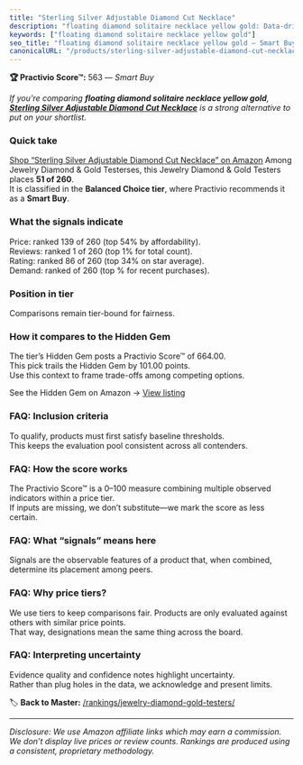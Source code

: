 ```yaml
---
title: "Sterling Silver Adjustable Diamond Cut Necklace"
description: "floating diamond solitaire necklace yellow gold: Data-driven within Balanced Choice ranking using the Practivio Score™. Positioned by quality, value, demand, f…"
keywords: ["floating diamond solitaire necklace yellow gold"]
seo_title: "floating diamond solitaire necklace yellow gold — Smart Buy Balanced Choice (2025)"
canonicalURL: "/products/sterling-silver-adjustable-diamond-cut-necklace-B07TB2XZL3/"
---
```


**🏆 Practivio Score™:** 563 — _Smart Buy_


*If you're comparing **floating diamond solitaire necklace yellow gold**, **[Sterling Silver Adjustable Diamond Cut Necklace](https://www.amazon.com/dp/B07TB2XZL3?tag=practivio-20)** is a strong alternative to put on your shortlist.*
### Quick take
[Shop “Sterling Silver Adjustable Diamond Cut Necklace” on Amazon](https://www.amazon.com/dp/B07TB2XZL3?tag=practivio-20)
Among Jewelry Diamond & Gold Testerses, this Jewelry Diamond & Gold Testers places **51 of 260**.  
It is classified in the **Balanced Choice tier**, where Practivio recommends it as a **Smart Buy**.

### What the signals indicate
Price: ranked 139 of 260 (top 54% by affordability).  
Reviews: ranked 1 of 260 (top 1% for total count).  
Rating: ranked 86 of 260 (top 34% on star average).  
Demand: ranked  of 260 (top % for recent purchases).

### Position in tier
Comparisons remain tier-bound for fairness.

### How it compares to the Hidden Gem
The tier’s Hidden Gem posts a Practivio Score™ of 664.00.  
This pick trails the Hidden Gem by 101.00 points.  
Use this context to frame trade-offs among competing options.  

See the Hidden Gem on Amazon → [View listing](https://www.amazon.com/dp/B072JXQ9P5?tag=practivio-20)

### FAQ: Inclusion criteria
To qualify, products must first satisfy baseline thresholds.  
This keeps the evaluation pool consistent across all contenders.

### FAQ: How the score works
The Practivio Score™ is a 0–100 measure combining multiple observed indicators within a price tier.  
If inputs are missing, we don’t substitute—we mark the score as less certain.

### FAQ: What “signals” means here
Signals are the observable features of a product that, when combined, determine its placement among peers.

### FAQ: Why price tiers?
We use tiers to keep comparisons fair. Products are only evaluated against others with similar price points.  
That way, designations mean the same thing across the board.

### FAQ: Interpreting uncertainty
Evidence quality and confidence notes highlight uncertainty.  
Rather than plug holes in the data, we acknowledge and present limits.


🏷️ **Back to Master:** [/rankings/jewelry-diamond-gold-testers/](/rankings/jewelry-diamond-gold-testers/)

---
_Disclosure: We use Amazon affiliate links which may earn a commission. We don’t display live prices or review counts. Rankings are produced using a consistent, proprietary methodology._
